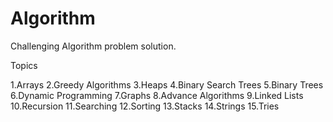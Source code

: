 # Algorithm
Challenging Algorithm problem solution.

Topics

1.Arrays
2.Greedy Algorithms
3.Heaps
4.Binary Search Trees
5.Binary Trees
6.Dynamic Programming
7.Graphs
8.Advance Algorithms
9.Linked Lists
10.Recursion
11.Searching
12.Sorting
13.Stacks
14.Strings
15.Tries

